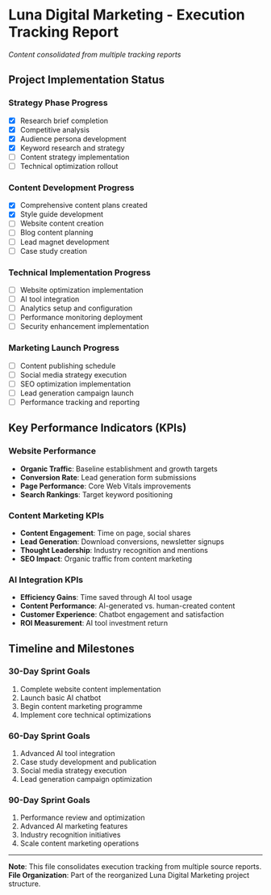 # Luna Digital Marketing - Execution Tracking Report

*Content consolidated from multiple tracking reports*

## Project Implementation Status

### Strategy Phase Progress
- [x] Research brief completion
- [x] Competitive analysis
- [x] Audience persona development
- [x] Keyword research and strategy
- [ ] Content strategy implementation
- [ ] Technical optimization rollout

### Content Development Progress
- [x] Comprehensive content plans created
- [x] Style guide development
- [ ] Website content creation
- [ ] Blog content planning
- [ ] Lead magnet development
- [ ] Case study creation

### Technical Implementation Progress
- [ ] Website optimization implementation
- [ ] AI tool integration
- [ ] Analytics setup and configuration
- [ ] Performance monitoring deployment
- [ ] Security enhancement implementation

### Marketing Launch Progress
- [ ] Content publishing schedule
- [ ] Social media strategy execution
- [ ] SEO optimization implementation
- [ ] Lead generation campaign launch
- [ ] Performance tracking and reporting

## Key Performance Indicators (KPIs)

### Website Performance
- **Organic Traffic**: Baseline establishment and growth targets
- **Conversion Rate**: Lead generation form submissions
- **Page Performance**: Core Web Vitals improvements
- **Search Rankings**: Target keyword positioning

### Content Marketing KPIs
- **Content Engagement**: Time on page, social shares
- **Lead Generation**: Download conversions, newsletter signups
- **Thought Leadership**: Industry recognition and mentions
- **SEO Impact**: Organic traffic from content marketing

### AI Integration KPIs
- **Efficiency Gains**: Time saved through AI tool usage
- **Content Performance**: AI-generated vs. human-created content
- **Customer Experience**: Chatbot engagement and satisfaction
- **ROI Measurement**: AI tool investment return

## Timeline and Milestones

### 30-Day Sprint Goals
1. Complete website content implementation
2. Launch basic AI chatbot
3. Begin content marketing programme
4. Implement core technical optimizations

### 60-Day Sprint Goals
1. Advanced AI tool integration
2. Case study development and publication
3. Social media strategy execution
4. Lead generation campaign optimization

### 90-Day Sprint Goals
1. Performance review and optimization
2. Advanced AI marketing features
3. Industry recognition initiatives
4. Scale content marketing operations

---

**Note**: This file consolidates execution tracking from multiple source reports.
**File Organization**: Part of the reorganized Luna Digital Marketing project structure.